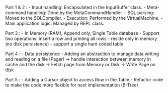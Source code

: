 Part 1 & 2 : 
    - Input handling: Encapsulated in the InputBuffer class.
    - Meta-command handling: Done by the MetaCommandHandler.
    - SQL parsing: Moved to the SQLCompiler.
    - Execution: Performed by the VirtualMachine.
    - Main application logic: Managed by REPL class.

Part 3 : 
    - In Memory (RAM), Append only, Single Table database
    - Support two operations: insert a row and printing all rows
    - reside only in memory (no disk persistence)
    - support a single hard coded table

Part 4 :
    - Data persistence 
    - Adding an abstraction to manage data writing and reading on a file (Pager)
        -> handle interaction between memory in cache and the disk
        -> Fetch page from Memory or Disk
        -> Write Page on disk

Part 5 : 
    - Adding a Cursor object to access Row in the Table
    - Refactor code to make the code more flexible for next implementation (B-Tree)